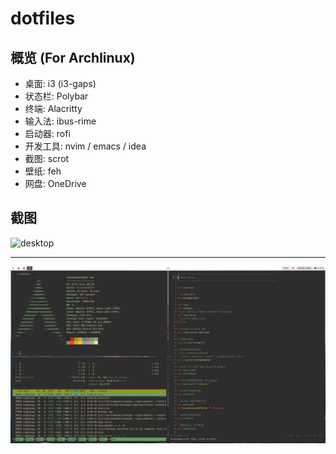 # dotfiles

## 概览 (For Archlinux)

- 桌面: i3 (i3-gaps)
- 状态栏: Polybar
- 终端: Alacritty
- 输入法: ibus-rime
- 启动器: rofi
- 开发工具: nvim / emacs / idea
- 截图: scrot
- 壁纸: feh
- 网盘: OneDrive

## 截图

![desktop](./Screenshots/desktop.png)

---

![vim](./Screenshots/vim.png)

